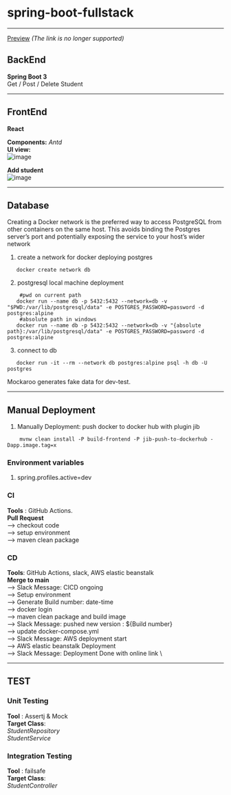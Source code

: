 # spring-boot-fullstack
<hr>

[Preview](http://springbootreactfullstack-env.eba-qdcyddxq.ca-central-1.elasticbeanstalk.com/)
_(The link is no longer supported)_

## BackEnd ##

**Spring Boot 3** \
Get / Post / Delete Student

<hr>

## FrontEnd ##

**React**

**Components:** _Antd_ \
**UI view:** \
![image](https://user-images.githubusercontent.com/46433714/233814451-a9c10b49-f975-4ae6-9c08-51d9da8a1054.png)

**Add student** \
![image](https://user-images.githubusercontent.com/46433714/233814479-bd1b8d2a-2091-4216-aef0-61001d6fee34.png)

<hr>

## Database ##
Creating a Docker network is the preferred way to access PostgreSQL from other containers on the same host. 
This avoids binding the Postgres server’s port and potentially exposing the service to your host’s wider network
1. create a network for docker deploying postgres
```
   docker create network db
```
2. postgresql local machine deployment
```
    #pwd on current path
   docker run --name db -p 5432:5432 --network=db -v "$PWD:/var/lib/postgresql/data" -e POSTGRES_PASSWORD=password -d postgres:alpine
    #absolute path in windows
   docker run --name db -p 5432:5432 --network=db -v "{absolute path}:/var/lib/postgresql/data" -e POSTGRES_PASSWORD=password -d postgres:alpine
```
3. connect to db 
```
   docker run -it --rm --network db postgres:alpine psql -h db -U postgres
```
Mockaroo generates fake data for dev-test.
<hr>

## Manual Deployment ##
1. Manually Deployment: push docker to docker hub with plugin jib
```
    mvnw clean install -P build-frontend -P jib-push-to-dockerhub -Dapp.image.tag=x
```

### Environment variables ###
1. spring.profiles.active=dev

### CI ###
**Tools** : GitHub Actions.\
**Pull Request** \
--> checkout code \
--> setup environment \
--> maven clean package

### CD ###
**Tools**: GitHub Actions, slack, AWS elastic beanstalk\
**Merge to main** \
--> Slack Message: CICD ongoing \
--> Setup environment \
--> Generate Build number: date-time \
--> docker login \
--> maven clean package and build image \
--> Slack Message: pushed new version : ${Build number} \
--> update docker-compose.yml \
--> Slack Message: AWS deployment start \
--> AWS elastic beanstalk Deployment \
--> Slack Message: Deployment Done with online link \
<hr>

## TEST ##

### Unit Testing ###
**Tool** : Assertj & Mock \
**Target Class**:   \
_StudentRepository_ \
_StudentService_

### Integration Testing ###
**Tool** : failsafe \
**Target Class**: \
_StudentController_ 
